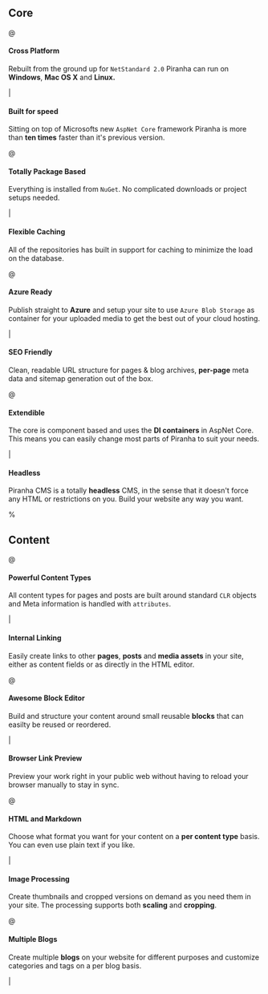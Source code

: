 ## Core

@

#### Cross Platform

Rebuilt from the ground up for `NetStandard 2.0` Piranha can run on **Windows**, **Mac OS X** and **Linux.**

|

#### Built for speed

Sitting on top of Microsofts new `AspNet Core` framework Piranha is more than **ten times** faster than it's previous version.

@

#### Totally Package Based

Everything is installed from `NuGet`. No complicated downloads or project setups needed.

|

#### Flexible Caching

All of the repositories has built in support for caching to minimize the load on the database.

@

#### Azure Ready

Publish straight to **Azure** and setup your site to use `Azure Blob Storage` as container for your uploaded media to get the best out of your cloud hosting.

|

#### SEO Friendly

Clean, readable URL structure for pages & blog archives, **per-page** meta data and sitemap generation out of the box.

@

#### Extendible

The core is component based and uses the **DI containers** in AspNet Core. This means you can easily change most parts of Piranha to suit your needs.

|

#### Headless

Piranha CMS is a totally **headless** CMS, in the sense that it doesn't force any HTML or restrictions on you. Build your website any way you want.

%

## Content

@

#### Powerful Content Types

All content types for pages and posts are built around standard `CLR` objects and Meta information is handled with `attributes`.

|

#### Internal Linking

Easily create links to other **pages**, **posts** and **media assets** in your site, either as content fields or as directly in the HTML editor.

@

#### Awesome Block Editor

Build and structure your content around small reusable **blocks** that can easilty be reused or reordered.

|

#### Browser Link Preview

Preview your work right in your public web without having to reload your browser manually to stay in sync.

@

#### HTML and Markdown

Choose what format you want for your content on a **per content type** basis. You can even use plain text if you like.

|

#### Image Processing

Create thumbnails and cropped versions on demand as you need them in your site. The processing supports both **scaling** and **cropping**.

@

#### Multiple Blogs

Create multiple **blogs** on your website for different purposes and customize categories and tags on a per blog basis.

|
